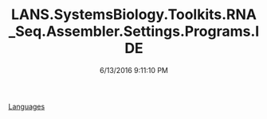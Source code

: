 ﻿---
title: LANS.SystemsBiology.Toolkits.RNA_Seq.Assembler.Settings.Programs.IDE
date: 6/13/2016 9:11:10 PM
---

[Languages](T-LANS.SystemsBiology.Toolkits.RNA_Seq.Assembler.Settings.Programs.IDE.Languages.html)
